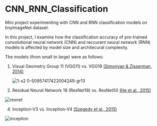 # CNN_RNN_Classification
Mini project experimenting with CNN and RNN classification models on tinyImageNet dataset.  


In this project, I examine how the classification accuracy of pre-trained convolutional neural network (CNN) and reccurent neural network (RNN) models is affected by model size and architecural complexity.

The models (from small to large) were as follows:

1. Visual Geometry Group 11 (VGG11) vs. VGG19
   [(Simonyan & Zisserman, 2014)](https://arxiv.org/abs/1409.1556)
   
   ![1-s2 0-S0957417422004249-gr13](https://github.com/user-attachments/assets/7c5aa37b-bfb1-4f7c-ba1b-37ebe4a0ad4e)


3. Residual Neural Network 18 (ResNet18) vs. ResNet50
   [(He et al., 2015)](https://arxiv.org/abs/1512.03385)
   
![resnet](https://github.com/user-attachments/assets/c3400c24-72b6-4b16-bc1c-398cefa6d2e7)

4. Inception-V3 vs. Inception-V4
   [(Szegedy et al., 2015)](https://arxiv.org/abs/1512.00567)

![inception](https://github.com/user-attachments/assets/0d54fd96-5900-491d-9f09-bd9627756992)



